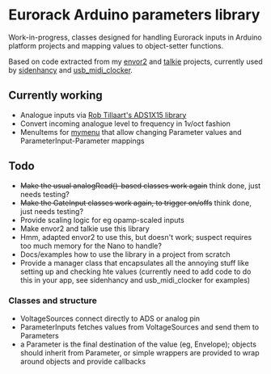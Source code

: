 # Eurorack Arduino parameters library

Work-in-progress, classes designed for handling Eurorack inputs in Arduino platform projects and mapping values to object-setter functions.

Based on code extracted from my [envor2](https://github.com/doctea/envor2) and [talkie](https://github.com/doctea/talkie) projects, currently used by [sidenhancy](https://github.com/doctea/sidenhancy) and [usb_midi_clocker](https://github.com/doctea/usb_midi_clocker).

## Currently working
- Analogue inputs via [Rob Tillaart's ADS1X15 library](https://github.com/RobTillaart/ADS1X15)
- Convert incoming analogue level to frequency in 1v/oct fashion
- MenuItems for [mymenu](https://github.com/doctea/mymenu) that allow changing Parameter values and ParameterInput-Parameter mappings

## Todo
- ~~Make the usual analogRead()-based classes work again~~ think done, just needs testing?
- ~~Make the GateInput classes work again, to trigger on/offs~~ think done, just needs testing?
- Provide scaling logic for eg opamp-scaled inputs
- Make envor2 and talkie use this library
 - Hmm, adapted envor2 to use this, but doesn't work; suspect requires too much memory for the Nano to handle?
- Docs/examples how to use the library in a project from scratch
- Provide a manager class that encapsulates all the annoying stuff like setting up and checking hte values (currently need to add code to do this in your app, see sidenhancy and usb_midi_clocker for examples)

### Classes and structure

- VoltageSources connect directly to ADS or analog pin
- ParameterInputs fetches values from VoltageSources and send them to Parameters
- a Parameter is the final destination of the value (eg, Envelope); objects should inherit from Parameter, or simple wrappers are provided to wrap around objects and provide callbacks

